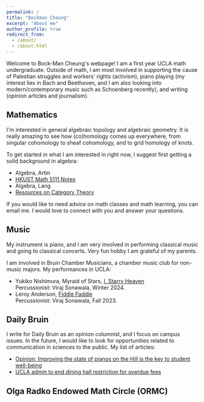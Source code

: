 ```yaml
---
permalink: /
title: "Bockman Cheung"
excerpt: "About me"
author_profile: true
redirect_from: 
  - /about/
  - /about.html
---
```


Welcome to Bock-Man Cheung's webpage! I am a first year UCLA math undergraduate. Outside of math, I am most involved in supporting the cause of Palestian struggles and workers' rights (activism), piano playing (my interest lies in Bach and Beethoven, and I am also looking into modern/contemporary music such as Schoenberg recently), and writing (opinion articles and journalism).

Mathematics
------
I'm interested in general algebraic topology and algebraic geometry. It is really amazing to see how (co)homology comes up everywhere, from singular cohomology to sheaf cohomology, and to grid homology of knots. <br> 

To get started in what I am interested in right now, I suggest first getting a solid background in algebra: <br>
* Algebra, Artin <br>
* <a href="https://canvas.ust.hk/courses/50980"> HKUST Math 5111 Notes </a> <br>
* Algebra, Lang <br>
* <a href="https://mathoverflow.net/a/70891/517395"> Resources on Category Theory </a>

If you would like to need advice on math classes and math learning, you can email me. I would love to connect with you and answer your questions.

Music
------
My instrument is piano, and I am very involved in performing classical music and going to classical concerts. Very fun hobby I am grateful of my parents.

I am involved in Bruin Chamber Musicians, a chamber music club for non-music majors. My performances in UCLA: <br>
* Yukiko Nishimura, Myraid of Stars, <a href="https://www.youtube.com/watch?v=OrdK84jvPcg&list=PLwzikTIanNz2S2H5xbVAPMi1RYJ1Gc3W5&index=2"> I. Starry Heaven </a><br> Percussionist: Viraj Sonawala, Winter 2024.
* Leroy Anderson, <a href="https://drive.google.com/file/d/1jEOYYdv9ud3tySmvCltWasAuPfBAbL8W/view?usp=sharing"> Fiddle Faddle </a><br> Percussionist: Viraj Sonawala, Fall 2023.


Daily Bruin
------
I write for Daily Bruin as an opinion columnist, and I focus on campus issues. In the future, I would like to look for opportunities related to communication in sciences to the public. My list of articles: <br>
* <a href="https://dailybruin.com/2024/02/26/opinion-improving-the-state-of-pianos-on-the-hill-is-the-key-to-student-well-being"> Opinion: Improving the state of pianos on the Hill is the key to student well-being </a>
* <a href="https://dailybruin.com/2024/02/01/ucla-admin-to-end-dining-hall-restriction-for-overdue-fees"> UCLA admin to end dining hall restriction for overdue fees </a>

Olga Radko Endowed Math Circle (ORMC) 
------

